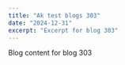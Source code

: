 ```yaml
---
title: "Ak test blogs 303"
date: "2024-12-31"
excerpt: "Excerpt for blog 303"
---
```


Blog content for blog 303